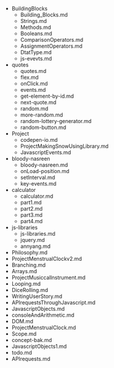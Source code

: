 - BuildingBlocks
	- Building_Blocks.md
	- Strings.md
	- Methods.md
	- Booleans.md
	- ComparisonOperators.md
	- AssignmentOperators.md
	- DtatType.md
	- js-evevts.md
- quotes
	- quotes.md
	- flex.md
	- onClick.md
	- events.md
	- get-element-by-id.md
	- next-quote.md
	- random.md
	- more-random.md
	- random-lottery-generator.md
	- random-button.md
- Project
	- codepen-io.md
	- ProjectMakingSnowUsingLibrary.md
	- JavascriptEvents.md
- bloody-nasreen
	- bloody-nasreen.md
	- onLoad-position.md
	- setInterval.md
	- key-events.md
- calculator
	- calculator.md
	- part1.md
	- part2.md
	- part3.md
	- part4.md
- js-libraries
	- js-libraries.md
	- jquery.md
	- annyang.md
- Philosophy.md
- ProjectMenstrualClockv2.md
- Branching.md
- Arrays.md
- ProjectMusiccallnstrument.md
- Looping.md
- DiceRolling.md
- WritingUserStory.md
- APIrequestsThroughJavascript.md
- JavascriptObjects.md
- consoleAndArithmetic.md
- DOM.md
- ProjectMenstrualClock.md
- Scope.md
- concept-bak.md
- JavascriptObjects1.md
- todo.md
- APIrequests.md

